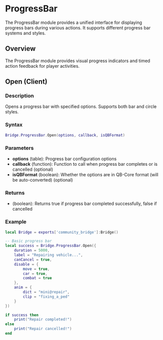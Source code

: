 # <i class="fas fa-hourglass-half"></i> ProgressBar

<!--META
nav: true
toc: true
description: The ProgressBar module provides a unified interface for displaying progress bars during various actions. It supports different progress bar systems and styles.
-->

The ProgressBar module provides a unified interface for displaying progress bars during various actions. It supports different progress bar systems and styles.

## Overview

The ProgressBar module provides visual progress indicators and timed action feedback for player activities.

## Open (Client)

### Description
Opens a progress bar with specified options. Supports both bar and circle styles.

### Syntax
```lua
Bridge.ProgressBar.Open(options, callback, isQBFormat)
```

### Parameters
- **options** (table): Progress bar configuration options
- **callback** (function): Function to call when progress bar completes or is cancelled (optional)
- **isQBFormat** (boolean): Whether the options are in QB-Core format (will be auto-converted) (optional)

### Returns
- (boolean): Returns true if progress bar completed successfully, false if cancelled

### Example
```lua
local Bridge = exports['community_bridge']:Bridge()

-- Basic progress bar
local success = Bridge.ProgressBar.Open({
    duration = 5000,
    label = "Repairing vehicle...",
    canCancel = true,
    disable = {
        move = true,
        car = true,
        combat = true
    },
    anim = {
        dict = "mini@repair",
        clip = "fixing_a_ped"
    }
})

if success then
    print("Repair completed!")
else
    print("Repair cancelled!")
end
```

